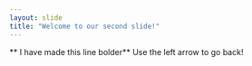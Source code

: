 ```yaml
---
layout: slide
title: "Welcome to our second slide!"
---
```

** I have made this line bolder**
Use the left arrow to go back!

